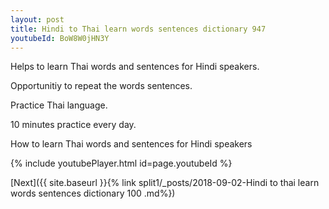 ```yaml
---
layout: post
title: Hindi to Thai learn words sentences dictionary 947 
youtubeId: BoW8W0jHN3Y
---
```

 
 
Helps to learn Thai words and sentences for Hindi speakers.

Opportunitiy to repeat the words sentences. 

Practice Thai language. 
 
10 minutes practice every day. 
 
How to learn Thai words and sentences for Hindi speakers 
 
{% include youtubePlayer.html id=page.youtubeId %}
 
 
[Next]({{ site.baseurl }}{% link  split1/_posts/2018-09-02-Hindi to thai learn words sentences dictionary 100 .md%})
 
